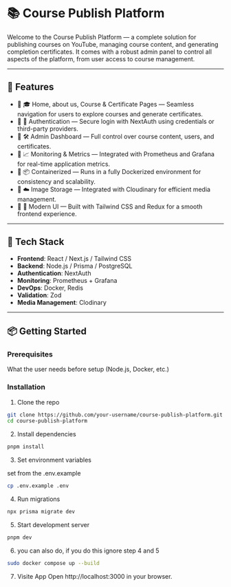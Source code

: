 # 📚 Course Publish Platform

Welcome to the Course Publish Platform — a complete solution for publishing courses on YouTube, managing course content, and generating completion certificates. It comes with a robust admin panel to control all aspects of the platform, from user access to course management.

---

## 🚀 Features

- 🔹 🎓 Home, about us, Course & Certificate Pages — Seamless navigation for users to explore courses and generate certificates.
- 🔹 🔐 Authentication — Secure login with NextAuth using credentials or third-party providers.
- 🔹 🛠️ Admin Dashboard — Full control over course content, users, and certificates.
- 🔹 📈 Monitoring & Metrics — Integrated with Prometheus and Grafana for real-time application metrics.
- 🔹 📦 Containerized — Runs in a fully Dockerized environment for consistency and scalability.
- 🔹 ☁️ Image Storage — Integrated with Cloudinary for efficient media management.
- 🔹 🎨 Modern UI — Built with Tailwind CSS and Redux for a smooth frontend experience.

---

## 🧪 Tech Stack

- **Frontend**: React / Next.js / Tailwind CSS
- **Backend**: Node.js / Prisma / PostgreSQL
- **Authentication**: NextAuth
- **Monitoring**: Prometheus + Grafana
- **DevOps**: Docker, Redis
- **Validation**: Zod
- **Media Management**: Clodinary
---

## 📦 Getting Started

### Prerequisites

What the user needs before setup (Node.js, Docker, etc.)

### Installation

1. Clone the repo

```bash
git clone https://github.com/your-username/course-publish-platform.git
cd course-publish-platform
```

2. Install dependencies

```bash
pnpm install
```

3. Set environment variables

set from the .env.example
```bash
cp .env.example .env
```

4. Run migrations
```bash
npx prisma migrate dev
```

5. Start development server
```bash
pnpm dev
```
6. you can also do, if you do this ignore step 4 and 5
```bash
sudo docker compose up --build
```

7. Visite App
Open http://localhost:3000 in your browser.